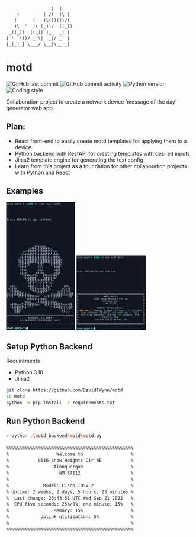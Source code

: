 ﻿                     )  (
        )         ( /(  )\ )
       (      (   )\())(()/(
       )\  '  )\ (_))/  ((_))
     _((_))  ((_)| |_   _| |
    | '  \()/ _ \|  _|/ _` |
    |_|_|_| \___/ \__|\__,_|

# motd

![GitHub last commit](https://img.shields.io/github/last-commit/davidtwynn/motd?style=plastic)
![GitHub commit activity](https://img.shields.io/github/commit-activity/y/davidtwynn/motd?style=plastic)
![Python version](https://img.shields.io/badge/python%20version-3.10-blue)
![Coding style](https://img.shields.io/badge/code%20style-black-000000.svg)

Collaboration project to create a network device 'message of the day' generator web app.

## Plan:

- React front-end to easily create motd templates for applying them to a device
- Python backend with RestAPI for creating templates with desired inputs
- Jinja2 template engine for generating the text config
- Learn from this project as a foundation for other collaboration projects with Python and React

## Examples

<img src="https://github.com/DavidTWynn/motd/blob/master/images/basic_motd.JPG" width="37%" height="37%">
<img src="https://github.com/DavidTWynn/motd/blob/master/images/template_motd.JPG" width="37%" height="37%">

## Setup Python Backend

Requirements

- Python 3.10
- Jinja2

```bash
git clone https://github.com/DavidTWynn/motd
cd motd
python -m pip install -r requirements.txt
```

## Run Python Backend

```bash
> python .\motd_backend\motd\motd.py

%%%%%%%%%%%%%%%%%%%%%%%%%%%%%%%%%%%%%%%%%%%%%%%%
%                  Welcome to                  %
%           9516 Snow Heights Cir NE           %
%                 Albuquerque                  %
%                   NM 87112                   %
%                                              %
%             Model: Cisco IOSvL2              %
% Uptime: 2 weeks, 2 days, 5 hours, 23 minutes %
%  Last change: 23:43:51 UTC Wed Sep 21 2022   %
%  CPU five seconds: 25%/0%; one minute: 15%   %
%                 Memory: 15%                  %
%            Uplink utilization: 5%            %
%                                              %
%%%%%%%%%%%%%%%%%%%%%%%%%%%%%%%%%%%%%%%%%%%%%%%%
```
